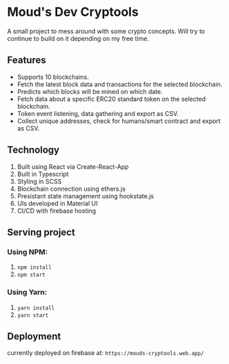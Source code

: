 # Moud's Dev Cryptools
A small project to mess around with some crypto concepts. Will try to continue to build on it depending on my free time.

## Features
 * Supports 10 blockchains.
 * Fetch the latest block data and transactions for the selected blockchain.
 * Predicts which blocks will be mined on which date.
 * Fetch data about a specific ERC20 standard token on the selected blockchain.
 * Token event listening, data gathering and export as CSV.
 * Collect unique addresses, check for humans/smart contract and  export as CSV.
 
## Technology
1. Built using React via Create-React-App
2. Built in Typescript
3. Styling in SCSS
4. Blockchain connection using ethers.js
5. Presistant state management using hookstate.js
6. UIs developed in Material UI
7. CI/CD with firebase hosting

## Serving project
### Using NPM:
1. `npm install`
2. `npm start`

### Using Yarn:
1. `yarn install`
2. `yarn start`

## Deployment
currently deployed on firebase at: `https://mouds-cryptools.web.app/`